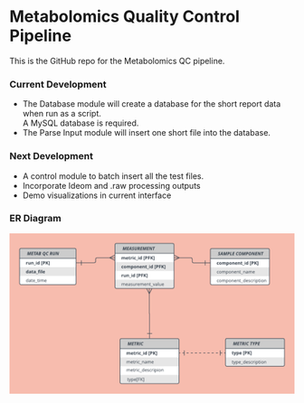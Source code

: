 # Metabolomics Quality Control Pipeline

This is the GitHub repo for the Metabolomics QC pipeline.  

### Current Development
* The Database module will create a database for the short report data when run as a script.  
A MySQL database is required. 
* The Parse Input module will insert one short file into the database.

### Next Development
* A control module to batch insert all the test files.  
* Incorporate Ideom and .raw processing outputs
* Demo visualizations in current interface

### ER Diagram
![ER](MetabolomicsQCERDiagram.png)
